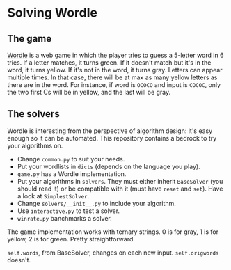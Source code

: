 # Solving Wordle

## The game
[Wordle](https://www.powerlanguage.co.uk/wordle/) is a web game in which the player tries to guess a 5-letter word in 6 tries.
If a letter matches, it turns green. If it doesn't match but it's in the word, it turns yellow. If it's not in the word, it turns gray.
Letters can appear multiple times. In that case, there will be at max as many yellow letters as there are in the word.
For instance, if word is `OCOCO` and input is `COCOC`, only the two first Cs will be in yellow, and the last will be gray.

## The solvers
Wordle is interesting from the perspective of algorithm design: it's easy enough so it can be automated. This repository contains a bedrock to try your algorithms on.

- Change `common.py` to suit your needs.
- Put your wordlists in `dicts` (depends on the language you play).
- `game.py` has a Wordle implementation.
- Put your algorithms in `solvers`. They must either inherit `BaseSolver` (you should read it) or be compatible with it (must have `reset` and `set`). Have a look at `SimplestSolver`.
- Change `solvers/__init__.py` to include your algorithm.
- Use `interactive.py` to test a solver.
- `winrate.py` banchmarks a solver.

The game implementation works with ternary strings. 0 is for gray, 1 is for yellow, 2 is for green. Pretty straightforward.

`self.words`, from BaseSolver, changes on each new input. `self.origwords` doesn't.